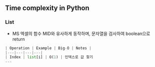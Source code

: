 ## Time complexity in Python

### List
* MS 엑셀의 함수 MID와 유사하게 동작하며, 문자열을 검사하여 boolean으로 return

```python
| Operation | Example | Big-O | Notes |
|---|---|---|---|
| Index | list[i] | O(1) | 인덱스로 값 찾기
---

```

